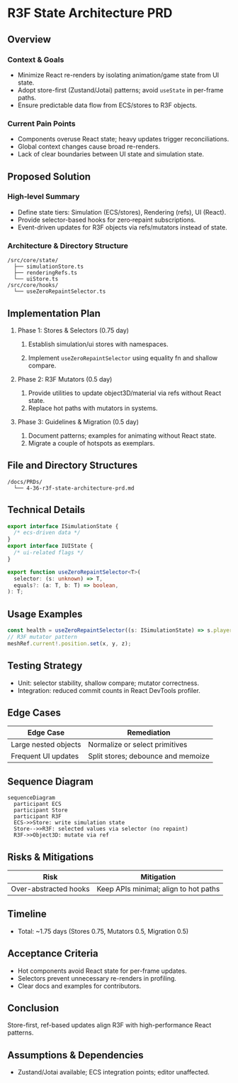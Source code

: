 # R3F State Architecture PRD

## Overview

### Context & Goals

- Minimize React re-renders by isolating animation/game state from UI state.
- Adopt store-first (Zustand/Jotai) patterns; avoid `useState` in per-frame paths.
- Ensure predictable data flow from ECS/stores to R3F objects.

### Current Pain Points

- Components overuse React state; heavy updates trigger reconciliations.
- Global context changes cause broad re-renders.
- Lack of clear boundaries between UI state and simulation state.

## Proposed Solution

### High‑level Summary

- Define state tiers: Simulation (ECS/stores), Rendering (refs), UI (React).
- Provide selector-based hooks for zero‑repaint subscriptions.
- Event-driven updates for R3F objects via refs/mutators instead of state.

### Architecture & Directory Structure

```
/src/core/state/
  ├── simulationStore.ts
  ├── renderingRefs.ts
  └── uiStore.ts
/src/core/hooks/
  └── useZeroRepaintSelector.ts
```

## Implementation Plan

1. Phase 1: Stores & Selectors (0.75 day)

   1. Establish simulation/ui stores with namespaces.

   2. Implement `useZeroRepaintSelector` using equality fn and shallow compare.

2. Phase 2: R3F Mutators (0.5 day)

   1. Provide utilities to update object3D/material via refs without React state.
   2. Replace hot paths with mutators in systems.

3. Phase 3: Guidelines & Migration (0.5 day)

   1. Document patterns; examples for animating without React state.
   2. Migrate a couple of hotspots as exemplars.

## File and Directory Structures

```
/docs/PRDs/
  └── 4-36-r3f-state-architecture-prd.md
```

## Technical Details

```ts
export interface ISimulationState {
  /* ecs-driven data */
}
export interface IUIState {
  /* ui-related flags */
}

export function useZeroRepaintSelector<T>(
  selector: (s: unknown) => T,
  equals?: (a: T, b: T) => boolean,
): T;
```

## Usage Examples

```ts
const health = useZeroRepaintSelector((s: ISimulationState) => s.player.health);
// R3F mutator pattern
meshRef.current!.position.set(x, y, z);
```

## Testing Strategy

- Unit: selector stability, shallow compare; mutator correctness.
- Integration: reduced commit counts in React DevTools profiler.

## Edge Cases

| Edge Case            | Remediation                        |
| -------------------- | ---------------------------------- |
| Large nested objects | Normalize or select primitives     |
| Frequent UI updates  | Split stores; debounce and memoize |

## Sequence Diagram

```mermaid
sequenceDiagram
  participant ECS
  participant Store
  participant R3F
  ECS->>Store: write simulation state
  Store-->>R3F: selected values via selector (no repaint)
  R3F->>Object3D: mutate via ref
```

## Risks & Mitigations

| Risk                  | Mitigation                            |
| --------------------- | ------------------------------------- |
| Over-abstracted hooks | Keep APIs minimal; align to hot paths |

## Timeline

- Total: ~1.75 days (Stores 0.75, Mutators 0.5, Migration 0.5)

## Acceptance Criteria

- Hot components avoid React state for per-frame updates.
- Selectors prevent unnecessary re-renders in profiling.
- Clear docs and examples for contributors.

## Conclusion

Store-first, ref-based updates align R3F with high-performance React patterns.

## Assumptions & Dependencies

- Zustand/Jotai available; ECS integration points; editor unaffected.
